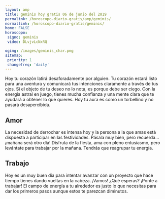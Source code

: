 ```yaml
---
layout: amp
title: geminis hoy gratis 06 de junio del 2019 
permalink: /horoscopo-diario-gratis/amp/geminis/
normallink: /horoscopo-diario-gratis/geminis/
home: FALSE
horoscopo:
 signo: geminis
 video: DLvjvLcNxRQ

ogimg: /images/geminis_char.png
sitemap:
 priority: 1
 changefreq: 'daily'
---
```



Hoy tu corazón latirá desaforadamente por alguien. Tu corazón estará listo para una aventura y comunicará tus intenciones claramente a través de tus ojos. Si el objeto de tu deseo no lo nota, es porque debe ser ciego. Con la energía astral en juego, tienes mucha confianza y una mente clara que te ayudará a obtener lo que quieres. Hoy tu aura es como un torbellino y no pasará desapercibida.

## Amor

La necesidad de derrochar es intensa hoy y la persona a la que amas está dispuesta a participar en las festividades. Pásala muy bien, pero recuerda... ¡mañana será otro día! Disfruta de la fiesta, ama con pleno entusiasmo, pero levántate para trabajar por la mañana.  Tendrás que reagrupar tu energía.

## Trabajo

Hoy es un muy buen día para intentar avanzar con un proyecto que hace tiempo tienes dando vueltas en la cabeza. ¡Vamos! ¿Qué esperas? ¡Ponte a trabajar! El campo de energía a tu alrededor es justo lo que necesitas para dar los primeros pasos aunque estos te parezcan diminutos.